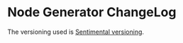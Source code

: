 # Node Generator ChangeLog

The versioning used is [Sentimental versioning][sentimental].

[sentimental]: http://sentimentalversioning.org/


